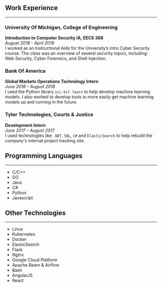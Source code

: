 ## Work Experience
---
### University Of Michigan, College of Engineering
**Introduction to Computer Security IA, EECS 388**   
*August 2018 - April 2019*   
I worked as an Instructional Aide for the University’s intro Cyber Security course.
The class was an overview of several security topics,
including: Web Security, Cyber Forensics, and Shell
Injection.

### Bank Of America
**Global Markets Operations Technology Intern**   
*June 2018 – August 2018*   
I used the Python library `sci-kit learn` to help develop
machine learning models. I also worked to develop tools
to more easily get machine learning models up and
running in the future.

### Tyler Technologies, Courts & Justice
**Development Intern**   
*June 2017 – August 2017*   
I used technologies like `.NET`, `SQL`, `C#` and `ElasticSearch` to help rebuild the company's internal project
tracking site. 

## Programming Languages
---
- C/C++
- GO
- Java
- C#
- Python
- Javascript

## Other Technologies
---
- Linux
- Kubernetes
- Docker
- ElasticSearch
- Flask
- Nginx
- Google Cloud Platform
- Apache Beam & Airflow
- Bash
- AngularJS
- React